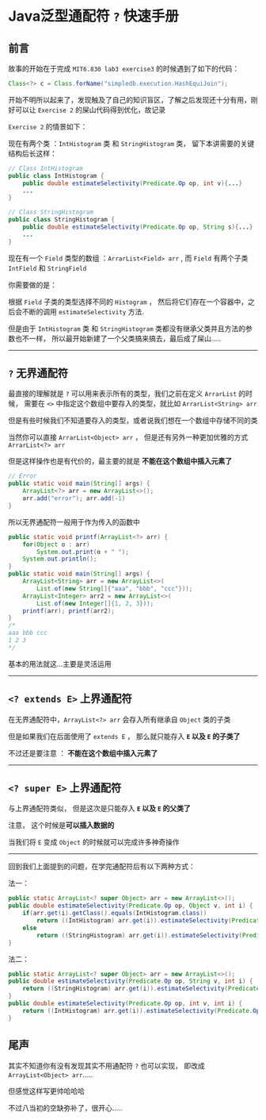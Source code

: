 # Java泛型通配符 `?` 快速手册

## 前言

故事的开始在于完成 `MIT6.830 lab3 exercise3` 的时候遇到了如下的代码：

```java
Class<?> c = Class.forName("simpledb.execution.HashEquiJoin");
```

开始不明所以起来了，发现触及了自己的知识盲区，了解之后发现还十分有用，刚好可以让 `Exercise 2` 的屎山代码得到优化，故记录

`Exercise 2` 的情景如下：

现在有两个类 ：`IntHistogram` 类 和 `StringHistogram` 类， 留下本讲需要的关键结构后长这样：

```java
// Class IntHistogram
public class IntHistogram {
    public double estimateSelectivity(Predicate.Op op, int v){...}
    ...
}
```

```java
// Class StringHistogram
public class StringHistogram {
    public double estimateSelectivity(Predicate.Op op, String s){...}
    ...
}
```

现在有一个 `Field` 类型的数组 ：`ArrarList<Field> arr` , 而 `Field` 有两个子类 `IntField` 和 `StringField`

你需要做的是：

根据 `Field` 子类的类型选择不同的 `Histogram` ， 然后将它们存在一个容器中，之后会不断的调用 `estimateSelectivity`  方法.

但是由于 `IntHistogram` 类 和 `StringHistogram` 类都没有继承父类并且方法的参数也不一样， 所以最开始新建了一个父类搞来搞去，最后成了屎山.....

---



## `?` 无界通配符

最直接的理解就是 `?` 可以用来表示所有的类型，我们之前在定义 `ArrarList` 的时候， 需要在 `<>` 中指定这个数组中要存入的类型，就比如 `ArrarList<String> arr`

但是有些时候我们不知道要存入的类型，或者说我们想在一个数组中存储不同的类

当然你可以直接 `ArrarList<Object> arr` ， 但是还有另外一种更加优雅的方式 `ArrarList<?> arr`

但是这样操作也是有代价的，最主要的就是 **不能在这个数组中插入元素了**

```java
// Error
public static void main(String[] args) {
    ArrayList<?> arr = new ArrayList<>();
    arr.add("error"); arr.add(-1)
}
```

所以无界通配符一般用于作为传入的函数中

```java
public static void printf(ArrayList<?> arr) {
    for(Object o : arr)
        System.out.print(o + " ");
    System.out.println();
}
public static void main(String[] args) {
    ArrayList<String> arr = new ArrayList<>(
        List.of(new String[]{"aaa", "bbb", "ccc"}));
    ArrayList<Integer> arr2 = new ArrayList<>(
        List.of(new Integer[]{1, 2, 3}));
    printf(arr); printf(arr2);
}
/*
aaa bbb ccc 
1 2 3 
*/
```

基本的用法就这...主要是灵活运用

---



## `<? extends E>`  上界通配符

在无界通配符中，`ArrayList<?> arr` 会存入所有继承自 `Object` 类的子类

但是如果我们在后面使用了 `extends E` ， 那么就只能存入 **`E` 以及 `E` 的子类了**

不过还是要注意 ： **不能在这个数组中插入元素了**

----



## `<? super E>`  上界通配符

与上界通配符类似， 但是这次是只能存入 **`E` 以及 `E` 的父类了**

注意， 这个时候是**可以插入数据的**

当我们将 `E` 变成 `Object` 的时候就可以完成许多神奇操作

----



回到我们上面提到的问题，在学完通配符后有以下两种方式：

法一：

```java
public static ArrayList<? super Object> arr = new ArrayList<>();
public double estimateSelectivity(Predicate.Op op, Object v, int i) {
    if(arr.get(i).getClass().equals(IntHistogram.class))
        return ((IntHistogram) arr.get(i)).estimateSelectivity(Predicate.Op op, (int) v);
    else
        return ((StringHistogram) arr.get(i)).estimateSelectivity(Predicate.Op op, (String) v); 
}
```

法二：

```java
public static ArrayList<? super Object> arr = new ArrayList<>();
public double estimateSelectivity(Predicate.Op op, String v, int i) {
    return ((StringHistogram) arr.get(i)).estimateSelectivity(Predicate.Op op, v); 
}
public double estimateSelectivity(Predicate.Op op, int v, int i) {
    return ((IntHistogram) arr.get(i)).estimateSelectivity(Predicate.Op op, v); 
}
```



## 尾声

其实不知道你有没有发现其实不用通配符 `?` 也可以实现， 即改成 `ArrayList<Object> arr`.....

但感觉这样写更帅哈哈哈

不过八当初的空缺弥补了，很开心.....